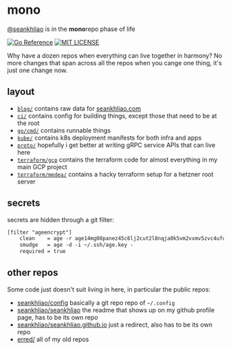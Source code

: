 # mono

[@seankhliao][githubseankhliao] is in the **mono**repo phase of life

[![Go Reference][badgepkgsite]][pkgsitemono]
[![MIT LICENSE][badgelicense]](LICENSE)

Why have a dozen repos when everything can live together in harmony?
No more changes that span across all the repos when you cange one thing,
it's just one change now.

## layout

- [`blog/`](blog) contains raw data for [seankhliao.com][seankhliaocom]
- [`ci/`](ci) contains config for building things,
  except those that need to be at the root
- [`go/cmd/`](go/cmd) contains runnable things
- [`kube/`](kube) contains k8s deployment manifests for both infra and apps
- [`proto/`](proto) hopefully i get better at writing gRPC service APIs that can live here
- [`terraform/gcp`](terraform/gcp) contains the terraform code for almost everything in my main GCP project
- [`terraform/medea/`](terraform/medea) contains a hacky terraform setup for a hetzner root server

## secrets

secrets are hidden through a git filter:

```txt
[filter "ageencrypt"]
	clean    = age -r age14mg08panez45c6lj2cut2l8nqja0k5vm2vxmv5zvc4ufqgptgy2qcjfmuu -a -
	smudge   = age -d -i ~/.ssh/age.key -
	required = true
```

## other repos

Some code just doesn't suit living in here,
in particular the public repos:

- [seankhliao/config][repoconfig] basically a git repo repo of `~/.config`
- [seankhliao/seankhliao][reposeankhliao] the readme that shows up on my github profile page, has to be its own repo
- [seankhliao/seankhliao.github.io][repogithubio] just a redirect, also has to be its own repo
- [erred/][githuberred] all of my old repos

[badgelicense]: https://img.shields.io/github/license/seankhliao/mono?style=flat-square
[badgepkgsite]: https://pkg.go.dev/badge/go.seankhliao.com/mono.svg
[githuberred]: https://github.com/erred
[githubseankhliao]: https://github.com/seankhliao
[pkgsitemono]: https://pkg.go.dev/go.seankhliao.com/mono
[repoconfig]: https://github.com/seankhliao/config
[repogithubio]: https://github.com/seankhliao/seankhliao.github.io
[reposeankhliao]: https://github.com/seankhliao/seankhliao
[seankhliaocom]: https://seankhliao.com/?utm_source=github&utm_medium=mono

